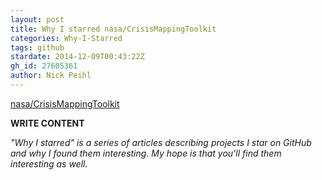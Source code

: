 ```yaml
---
layout: post
title: Why I starred nasa/CrisisMappingToolkit
categories: Why-I-Starred
tags: github
stardate: 2014-12-09T00:43:22Z
gh_id: 27605361
author: Nick Peihl
---
```


[nasa/CrisisMappingToolkit](https://github.com/nasa/CrisisMappingToolkit)

**WRITE CONTENT**

*"Why I starred" is a series of articles describing projects I star on GitHub and why I found them interesting. My hope is that you'll find them interesting as well.*


